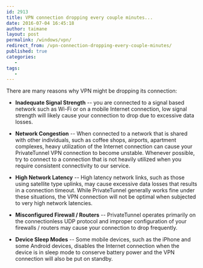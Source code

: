 ```yaml
---
id: 2913
title: VPN connection dropping every couple minutes...
date: 2016-07-04 16:45:18
author: taimane
layout: post
permalink: /windows/vpn/
redirect_from: /vpn-connection-dropping-every-couple-minutes/
published: true
categories:
   -
tags:
   -
---
```

There are many reasons why VPN might be dropping its connection:

* **Inadequate Signal Strength** -- you are connected to a signal based network such as Wi-Fi or on a mobile Internet connection, low signal strength will likely cause your connection to drop due to excessive data losses.

* **Network Congestion** -- When connected to a network that is shared with other individuals, such as coffee shops, airports, apartment complexes, heavy utilization of the Internet connection can cause your PrivateTunnel VPN connection to become unstable. Whenever possible, try to connect to a connection that is not heavily utilized when you require consistent connectivity to our service.

* **High Network Latency** -- High latency network links, such as those using satellite type uplinks, may cause excessive data losses that results in a connection timeout. While PrivateTunnel generally works fine under these situations, the VPN connection will not be optimal when subjected to very high network latencies.

* **Misconfigured Firewall / Routers** -- PrivateTunnel operates primarily on the connectionless UDP protocol and improper configuration of your firewalls / routers may cause your connection to drop frequently.

* **Device Sleep Modes** -- Some mobile devices, such as the iPhone and some Android devices, disables the Internet connection when the device is in sleep mode to conserve battery power and the VPN connection will also be put on standby.

